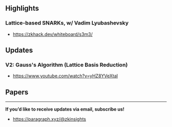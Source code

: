 ## Highlights
### Lattice-based SNARKs, w/ Vadim Lyubashevsky
- <https://zkhack.dev/whiteboard/s3m3/>

## Updates
### V2: Gauss's Algorithm (Lattice Basis Reduction)
- <https://www.youtube.com/watch?v=yHZ8YVeXtaI>

## Papers


---
**If you’d like to receive updates via email, subscribe us!**

- <https://paragraph.xyz/@zkinsights>
